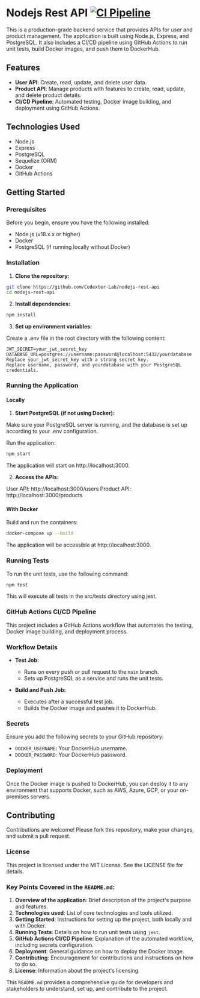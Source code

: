 # Nodejs Rest API [![CI Pipeline](https://github.com/Codexter-Lab/nodejs-rest-api/actions/workflows/ci.yaml/badge.svg)](https://github.com/Codexter-Lab/nodejs-rest-api/actions/workflows/ci.yaml)

This is a production-grade backend service that provides APIs for user and product management. The application is built using Node.js, Express, and PostgreSQL. It also includes a CI/CD pipeline using GitHub Actions to run unit tests, build Docker images, and push them to DockerHub.

## Features

- **User API**: Create, read, update, and delete user data.
- **Product API**: Manage products with features to create, read, update, and delete product details.
- **CI/CD Pipeline**: Automated testing, Docker image building, and deployment using GitHub Actions.

## Technologies Used

- Node.js
- Express
- PostgreSQL
- Sequelize (ORM)
- Docker
- GitHub Actions

## Getting Started

### Prerequisites

Before you begin, ensure you have the following installed:

- Node.js (v18.x.x or higher)
- Docker
- PostgreSQL (if running locally without Docker)

### Installation

1. **Clone the repository:**

```bash
git clone https://github.com/Codexter-Lab/nodejs-rest-api
cd nodejs-rest-api
```

2. **Install dependencies:**

```bash
npm install
```

3. **Set up environment variables:**

Create a .env file in the root directory with the following content:

```plaintext
JWT_SECRET=your_jwt_secret_key
DATABASE_URL=postgres://username:password@localhost:5432/yourdatabase
Replace your_jwt_secret_key with a strong secret key.
Replace username, password, and yourdatabase with your PostgreSQL credentials.
```

### Running the Application

#### Locally

1. **Start PostgreSQL (if not using Docker):**

Make sure your PostgreSQL server is running, and the database is set up according to your .env configuration.

Run the application:

```bash
npm start
```

The application will start on http://localhost:3000.

2. **Access the APIs:**

User API: http://localhost:3000/users
Product API: http://localhost:3000/products

#### With Docker

Build and run the containers:

```bash
docker-compose up --build
```
The application will be accessible at http://localhost:3000.

### Running Tests
To run the unit tests, use the following command:

```bash
npm test
```
This will execute all tests in the src/tests directory using jest.

### GitHub Actions CI/CD Pipeline
This project includes a GitHub Actions workflow that automates the testing, Docker image building, and deployment process.
### Workflow Details

- **Test Job:**
  - Runs on every push or pull request to the `main` branch.
  - Sets up PostgreSQL as a service and runs the unit tests.

- **Build and Push Job:**
  - Executes after a successful test job.
  - Builds the Docker image and pushes it to DockerHub.

### Secrets

Ensure you add the following secrets to your GitHub repository:

- `DOCKER_USERNAME`: Your DockerHub username.
- `DOCKER_PASSWORD`: Your DockerHub password.

### Deployment

Once the Docker image is pushed to DockerHub, you can deploy it to any environment that supports Docker, such as AWS, Azure, GCP, or your on-premises servers.

## Contributing

Contributions are welcome! Please fork this repository, make your changes, and submit a pull request.

### License
This project is licensed under the MIT License. See the LICENSE file for details.


### Key Points Covered in the `README.md`:

1. **Overview of the application**: Brief description of the project's purpose and features.
2. **Technologies used**: List of core technologies and tools utilized.
3. **Getting Started**: Instructions for setting up the project, both locally and with Docker.
4. **Running Tests**: Details on how to run unit tests using `jest`.
5. **GitHub Actions CI/CD Pipeline**: Explanation of the automated workflow, including secrets configuration.
6. **Deployment**: General guidance on how to deploy the Docker image.
7. **Contributing**: Encouragement for contributions and instructions on how to do so.
8. **License**: Information about the project's licensing.

This `README.md` provides a comprehensive guide for developers and stakeholders to understand, set up, and contribute to the project.
